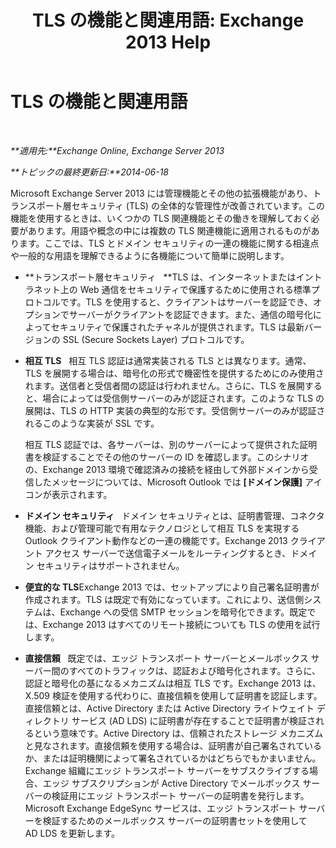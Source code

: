 ﻿---
title: 'TLS の機能と関連用語: Exchange 2013 Help'
TOCTitle: TLS の機能と関連用語
ms:assetid: 294ba2a9-892d-4a90-beec-9d298426b5f4
ms:mtpsurl: https://technet.microsoft.com/ja-jp/library/Bb430753(v=EXCHG.150)
ms:contentKeyID: 52057805
ms.date: 04/24/2018
mtps_version: v=EXCHG.150
ms.translationtype: HT
---

# TLS の機能と関連用語

 

_**適用先:**Exchange Online, Exchange Server 2013_

_**トピックの最終更新日:**2014-06-18_

Microsoft Exchange Server 2013 には管理機能とその他の拡張機能があり、トランスポート層セキュリティ (TLS) の全体的な管理性が改善されています。この機能を使用するときは、いくつかの TLS 関連機能とその働きを理解しておく必要があります。用語や概念の中には複数の TLS 関連機能に適用されるものがあります。ここでは、TLS とドメイン セキュリティの一連の機能に関する相違点や一般的な用語を理解できるように各機能について簡単に説明します。

  - **トランスポート層セキュリティ   **TLS は、インターネットまたはイントラネット上の Web 通信をセキュリティで保護するために使用される標準プロトコルです。TLS を使用すると、クライアントはサーバーを認証でき、オプションでサーバーがクライアントを認証できます。また、通信の暗号化によってセキュリティで保護されたチャネルが提供されます。TLS は最新バージョンの SSL (Secure Sockets Layer) プロトコルです。

  - **相互 TLS**   相互 TLS 認証は通常実装される TLS とは異なります。通常、TLS を展開する場合は、暗号化の形式で機密性を提供するためにのみ使用されます。送信者と受信者間の認証は行われません。さらに、TLS を展開すると、場合によっては受信側サーバーのみが認証されます。このような TLS の展開は、TLS の HTTP 実装の典型的な形です。受信側サーバーのみが認証されるこのような実装が SSL です。
    
    相互 TLS 認証では、各サーバーは、別のサーバーによって提供された証明書を検証することでその他のサーバーの ID を確認します。このシナリオの、Exchange 2013 環境で確認済みの接続を経由して外部ドメインから受信したメッセージについては、Microsoft Outlook では **\[ドメイン保護\]** アイコンが表示されます。

  - **ドメイン セキュリティ**   ドメイン セキュリティとは、証明書管理、コネクタ機能、および管理可能で有用なテクノロジとして相互 TLS を実現する Outlook クライアント動作などの一連の機能です。Exchange 2013 クライアント アクセス サーバーで送信電子メールをルーティングするとき、ドメイン セキュリティはサポートされません。

  - **便宜的な TLS**Exchange 2013 では、セットアップにより自己署名証明書が作成されます。TLS は既定で有効になっています。これにより、送信側システムは、Exchange への受信 SMTP セッションを暗号化できます。既定では、Exchange 2013 はすべてのリモート接続についても TLS の使用を試行します。

  - **直接信頼**   既定では、エッジ トランスポート サーバーとメールボックス サーバー間のすべてのトラフィックは、認証および暗号化されます。さらに、認証と暗号化の基になるメカニズムは相互 TLS です。Exchange 2013 は、X.509 検証を使用する代わりに、直接信頼を使用して証明書を認証します。直接信頼とは、Active Directory または Active Directory ライトウェイト ディレクトリ サービス (AD LDS) に証明書が存在することで証明書が検証されるという意味です。Active Directory は、信頼されたストレージ メカニズムと見なされます。直接信頼を使用する場合は、証明書が自己署名されているか、または証明機関によって署名されているかはどちらでもかまいません。Exchange 組織にエッジ トランスポート サーバーをサブスクライブする場合、エッジ サブスクリプションが Active Directory でメールボックス サーバーの検証用にエッジ トランスポート サーバーの証明書を発行します。Microsoft Exchange EdgeSync サービスは、エッジ トランスポート サーバーを検証するためのメールボックス サーバーの証明書セットを使用して AD LDS を更新します。

